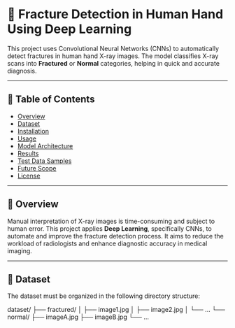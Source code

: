 # 🦴 Fracture Detection in Human Hand Using Deep Learning

This project uses Convolutional Neural Networks (CNNs) to automatically detect fractures in human hand X-ray images. The model classifies X-ray scans into **Fractured** or **Normal** categories, helping in quick and accurate diagnosis.

---

## 📌 Table of Contents

- [Overview](#overview)
- [Dataset](#dataset)
- [Installation](#installation)
- [Usage](#usage)
- [Model Architecture](#model-architecture)
- [Results](#results)
- [Test Data Samples](#test-data-samples)
- [Future Scope](#future-scope)
- [License](#license)

---

## 🧠 Overview

Manual interpretation of X-ray images is time-consuming and subject to human error. This project applies **Deep Learning**, specifically CNNs, to automate and improve the fracture detection process. It aims to reduce the workload of radiologists and enhance diagnostic accuracy in medical imaging.

---

## 📂 Dataset

The dataset must be organized in the following directory structure:

dataset/
├── fractured/
│ ├── image1.jpg
│ ├── image2.jpg
│ └── ...
└── normal/
├── imageA.jpg
├── imageB.jpg
└── ...
